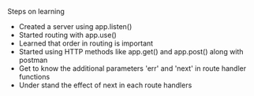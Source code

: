 Steps on learning

- Created a server using app.listen()
- Started routing with app.use()
- Learned that order in routing is important
- Started using HTTP methods like app.get() and app.post() along with postman
- Get to know the additional parameters 'err' and 'next' in route handler functions
- Under stand the effect of next in each route handlers
